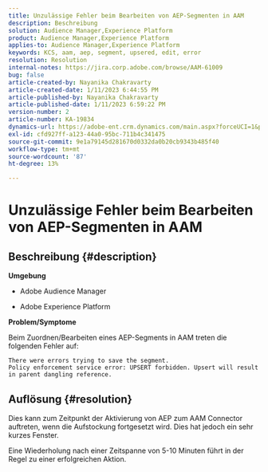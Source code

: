 ```yaml
---
title: Unzulässige Fehler beim Bearbeiten von AEP-Segmenten in AAM
description: Beschreibung
solution: Audience Manager,Experience Platform
product: Audience Manager,Experience Platform
applies-to: Audience Manager,Experience Platform
keywords: KCS, aam, aep, segment, upsered, edit, error
resolution: Resolution
internal-notes: https://jira.corp.adobe.com/browse/AAM-61009
bug: false
article-created-by: Nayanika Chakravarty
article-created-date: 1/11/2023 6:44:55 PM
article-published-by: Nayanika Chakravarty
article-published-date: 1/11/2023 6:59:22 PM
version-number: 2
article-number: KA-19834
dynamics-url: https://adobe-ent.crm.dynamics.com/main.aspx?forceUCI=1&pagetype=entityrecord&etn=knowledgearticle&id=de13e505-e091-ed11-aad1-6045bd006e5a
exl-id: cfd927ff-a123-44a0-95bc-711b4c341475
source-git-commit: 9e1a79145d281670d0332da0b20cb9343b485f40
workflow-type: tm+mt
source-wordcount: '87'
ht-degree: 13%

---
```


# Unzulässige Fehler beim Bearbeiten von AEP-Segmenten in AAM

## Beschreibung {#description}


<b>Umgebung</b>

- Adobe Audience Manager

- Adobe Experience Platform

<b>Problem/Symptome</b>

Beim Zuordnen/Bearbeiten eines AEP-Segments in AAM treten die folgenden Fehler auf:


```
There were errors trying to save the segment.
Policy enforcement service error: UPSERT forbidden. Upsert will result in parent dangling reference.
```



## Auflösung {#resolution}


Dies kann zum Zeitpunkt der Aktivierung von AEP zum AAM Connector auftreten, wenn die Aufstockung fortgesetzt wird. Dies hat jedoch ein sehr kurzes Fenster.

Eine Wiederholung nach einer Zeitspanne von 5-10 Minuten führt in der Regel zu einer erfolgreichen Aktion.
